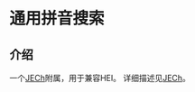 

# 通用拼音搜索

## 介绍
一个[JECh][1]附属，用于兼容HEI。
详细描述见[JECh][1]。

[1]:(https://github.com/Towdium/JustEnoughCharacters/tree/1.12.0)